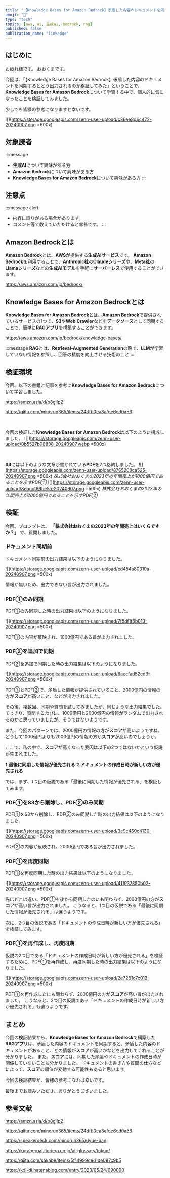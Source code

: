 ```yaml
---
title: "【Knowledge Bases for Amazon Bedrock】矛盾した内容のドキュメントを同期するとどう出力されるのか検証してみた"
emoji: "🧠"
type: "tech"
topics: [aws, ai, 生成ai, bedrock, rag]
published: false
publication_name: "linkedge"
---
```


## はじめに
お疲れ様です。
おおくまです。

今回は、「【Knowledge Bases for Amazon Bedrock】矛盾した内容のドキュメントを同期するとどう出力されるのか検証してみた」ということで、**Knowledge Bases for Amazon Bedrock**について学習する中で、個人的に気になったことを検証してみました。

少しでも皆様の参考になりますと幸いです。

![](https://storage.googleapis.com/zenn-user-upload/c36ee8d6c472-20240907.png =600x)

## 対象読者
:::message
- **生成AI**について興味がある方
- **Amazon Bedrock**について興味がある方
- **Knowledge Bases for Amazon Bedrock**について興味がある方
:::

## 注意点
:::message alert
- 内容に誤りがある場合があります。
- コメント等で教えていただけると幸甚です。
:::

## Amazon Bedrockとは
**Amazon Bedrock**とは、**AWS**が提供する**生成AIサービス**です。
**Amazon Bedrock**を利用することで、**Anthropic社**の**Claudeシリーズ**や、**Meta社**の**Llamaシリーズ**などの**生成AIモデル**を手軽に**サーバーレス**で使用することができます。

https://aws.amazon.com/jp/bedrock/

## Knowledge Bases for Amazon Bedrockとは
**Knowledge Bases for Amazon Bedrock**とは、**Amazon Bedrock**で提供されているサービスの1つで、**S3**や**Web Crawler**などを**データソース**として同期することで、簡単に**RAGアプリ**を構築することができます。

https://aws.amazon.com/jp/bedrock/knowledge-bases/

:::message
**RAG**とは、**Retrieval-Augmented Generation**の略で、**LLM**が学習していない情報を参照し、回答の精度を向上させる技術のこと
:::

## 検証環境
今回、以下の書籍と記事を参考に**Knowledge Bases for Amazon Bedrock**について学習しました。

https://amzn.asia/d/b8gjIp2

https://qiita.com/minorun365/items/24dfb0ea3afde6ed0a56

<br>

今回の検証した**Knowledge Bases for Amazon Bedrock**は以下のように構成しました。
![](https://storage.googleapis.com/zenn-user-upload/0b5527b98838-20240907.webp =500x)

<br>

**S3**には以下のような文章が書かれている**PDF**を2つ格納しました。
![](https://storage.googleapis.com/zenn-user-upload/8765208ca525-20240907.png =500x)
*株式会社おおくまの2023年の年間売上が1000億円であることを示すPDF①*
![](https://storage.googleapis.com/zenn-user-upload/8ebccf89be5a-20240907.png =500x)
*株式会社おおくまの2023年の年間売上が2000億円であることを示すPDF②*

## 検証

今回、プロンプトは、
**「株式会社おおくまの2023年の年間売上はいくらですか？」**
で、質問しました。

### ドキュメント同期前
ドキュメント同期前の出力結果は以下のようになりました。

![](https://storage.googleapis.com/zenn-user-upload/cd454a80310a-20240907.png =500x)

情報が無いため、出力できない旨が出力されました。

### PDF①のみ同期
PDF①のみ同期した時の出力結果は以下のようになりました。

![](https://storage.googleapis.com/zenn-user-upload/7f5df1f6b010-20240907.png =500x)

PDF①の内容が反映され、1000億円である旨が出力されました。

### PDF②を追加で同期
PDF②を追加で同期した時の出力結果は以下のようになりました。

![](https://storage.googleapis.com/zenn-user-upload/8aecfad52ed3-20240907.png =500x)

PDF①とPDF②で、矛盾した情報が提供されていること、2000億円の情報の方が**スコア**が高いこと、などが出力されました。

その後、複数回、同期や質問を試してみましたが、同じような出力結果でした。
てっきり、質問するたびに、1000億円と2000億円の情報がランダムで出力されるのかと思っていましたが、そうではないようです。

また、今回のパターンでは、2000億円の情報の方が**スコア**が高いようですね。
どうして1000億円よりも2000億円の情報の方が**スコア**が高いのでしょうか。

ここで、私の中で、**スコア**が高くなった要因は以下の2つではないかという仮説が生まれました。

**1.最後に同期した情報が優先される**
**2.ドキュメントの作成日時が新しい方が優先される**

では、まず、1つ目の仮説である「最後に同期した情報が優先される」を検証してみます。

### PDF①をS3から削除し、PDF②のみ同期
PDF①をS3から削除し、PDF②のみ同期した時の出力結果は以下のようになりました。

![](https://storage.googleapis.com/zenn-user-upload/3e9c460c4130-20240907.png =500x)

PDF②の内容が反映され、2000億円である旨が出力されました。

### PDF①を再度同期
PDF①を再度同期した時の出力結果は以下のようになりました。

![](https://storage.googleapis.com/zenn-user-upload/411937850b02-20240907.png =500x)

先ほどとは違い、PDF①を後から同期したのにも関わらず、2000億円の方が**スコア**が高い旨が出力されました。
こうなると、1つ目の仮説である「最後に同期した情報が優先される」は違うようです。

次に、2つ目の仮説である「ドキュメントの作成日時が新しい方が優先される」を検証してみます。

### PDF①を再作成し、再度同期
仮説の2つ目である「ドキュメントの作成日時が新しい方が優先される」を検証するために、PDF①を再作成し、再度同期した時の出力結果は以下のようになりました。

![](https://storage.googleapis.com/zenn-user-upload/2e7261c7c012-20240907.png =500x)

PDF①を再作成したにも関わらず、2000億円の方が**スコア**が高い旨が出力されました。
こうなると、2つ目の仮説である「ドキュメントの作成日時が新しい方が優先される」も違うようです。

## まとめ
今回の検証結果から、**Knowledge Bases for Amazon Bedrock**で構築した**RAGアプリ**は、矛盾した内容のドキュメントを同期すると、矛盾した内容のドキュメントがあること、どの情報が**スコア**が高いかなどを出力してくれることが分かりました。
また、**スコア**には、同期した順番やドキュメントの作成日時が関係していないことも分かりました。
ドキュメントの書き方や質問の仕方などによって、**スコア**の順位が変動する可能性もあると思います。

今回の検証結果が、皆様の参考になれば幸いです。

最後までお読みいただき、ありがとうございました。

## 参考文献

https://amzn.asia/d/b8gjIp2

https://qiita.com/minorun365/items/24dfb0ea3afde6ed0a56

https://speakerdeck.com/minorun365/6yue-ban

https://kuraberuai.fioriera.co.jp/ai-glossary/tokun/

https://qiita.com/sakabe/items/5f14999ded1de087c9b5

https://kdl-di.hatenablog.com/entry/2023/05/24/090000
